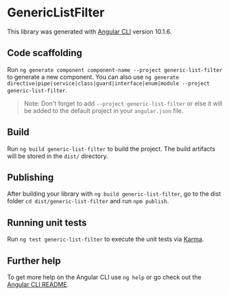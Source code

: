# GenericListFilter

This library was generated with [Angular CLI](https://github.com/angular/angular-cli) version 10.1.6.

## Code scaffolding

Run `ng generate component component-name --project generic-list-filter` to generate a new component. You can also use `ng generate directive|pipe|service|class|guard|interface|enum|module --project generic-list-filter`.
> Note: Don't forget to add `--project generic-list-filter` or else it will be added to the default project in your `angular.json` file. 

## Build

Run `ng build generic-list-filter` to build the project. The build artifacts will be stored in the `dist/` directory.

## Publishing

After building your library with `ng build generic-list-filter`, go to the dist folder `cd dist/generic-list-filter` and run `npm publish`.

## Running unit tests

Run `ng test generic-list-filter` to execute the unit tests via [Karma](https://karma-runner.github.io).

## Further help

To get more help on the Angular CLI use `ng help` or go check out the [Angular CLI README](https://github.com/angular/angular-cli/blob/master/README.md).
